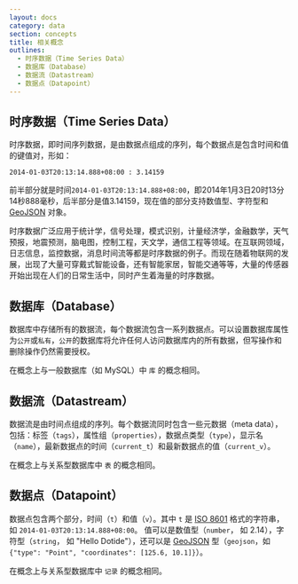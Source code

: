 ```yaml
---
layout: docs
category: data
section: concepts
title: 相关概念
outlines:
  - 时序数据（Time Series Data）
  - 数据库（Database）
  - 数据流（Datastream）
  - 数据点（Datapoint）
---
```


## 时序数据（Time Series Data）

时序数据，即时间序列数据，是由数据点组成的序列，每个数据点是包含时间和值的键值对，形如：

`2014-01-03T20:13:14.888+08:00 : 3.14159`

前半部分就是时间`2014-01-03T20:13:14.888+08:00`，即2014年1月3日20时13分14秒888毫秒，后半部分是值3.14159，现在值的部分支持数值型、字符型和 [GeoJSON][geojson] 对象。

时序数据广泛应用于统计学，信号处理，模式识别，计量经济学，金融数学，天气预报，地震预测，脑电图，控制工程，天文学，通信工程等领域。在互联网领域，日志信息，监控数据，消息时间流等都是时序数据的例子。而现在随着物联网的发展，出现了大量可穿戴式智能设备，还有智能家居，智能交通等等，大量的传感器开始出现在人们的日常生活中，同时产生着海量的时序数据。


## 数据库（Database）

数据库中存储所有的数据流，每个数据流包含一系列数据点。可以设置数据库属性为`公开`或`私有`，`公开`的数据库将允许任何人访问数据库内的所有数据，但写操作和删除操作仍然需要授权。

在概念上与一般数据库（如 MySQL）中 `库` 的概念相同。


## 数据流（Datastream）

数据流是由时间点组成的序列。每个数据流同时包含一些元数据（meta data），包括：标签（`tags`），属性组（`properties`），数据点类型（`type`），显示名（`name`），最新数据点的时间（`current_t`）和最新数据点的值（`current_v`）。

在概念上与关系型数据库中 `表` 的概念相同。


## 数据点（Datapoint）

数据点包含两个部分，时间（`t`）和值（`v`）。其中 `t` 是 [ISO 8601][iso8601] 格式的字符串，如 `2014-01-03T20:13:14.888+08:00`。 值可以是数值型（`number`， 如 2.14），字符型（`string`， 如 "Hello Dotide"），还可以是 [GeoJSON][geojson] 型（`geojson`，如 `{"type": "Point", "coordinates": [125.6, 10.1]}`）。

在概念上与关系型数据库中 `记录` 的概念相同。


[iso8601]: http://en.wikipedia.org/wiki/ISO_8601
[geojson]: http://geojson.org/
